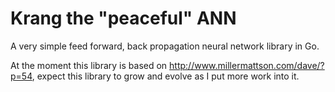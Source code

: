 Krang the "peaceful" ANN
========================

A very simple feed forward, back propagation neural network library in Go.

At the moment this library is based on http://www.millermattson.com/dave/?p=54, expect this
library to grow and evolve as I put more work into it.
